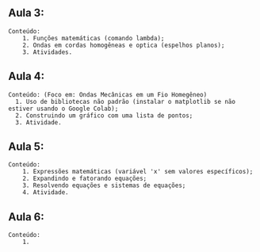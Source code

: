 Aula 3:
--
    Conteúdo:
        1. Funções matemáticas (comando lambda);
        2. Ondas em cordas homogêneas e optica (espelhos planos);
        3. Atividades.

Aula 4:
--
    Conteúdo: (Foco em: Ondas Mecânicas em um Fio Homegêneo)
      1. Uso de bibliotecas não padrão (instalar o matplotlib se não estiver usando o Google Colab);
      2. Construindo um gráfico com uma lista de pontos;
      3. Atividade.

Aula 5:
--
    Conteúdo:
        1. Expressões matemáticas (variável 'x' sem valores específicos);
        2. Expandindo e fatorando equações;
        3. Resolvendo equações e sistemas de equações;
        4. Atividade.

Aula 6:
--
    Conteúdo:
        1. 
